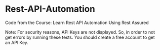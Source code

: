 # Rest-API-Automation
Code from the Course: Learn Rest API Automation Using Rest Assured

Note: For security reasons, API Keys are not displayed.
So, in order to not get errors by running these tests. You should create a free account to get an API Key.
